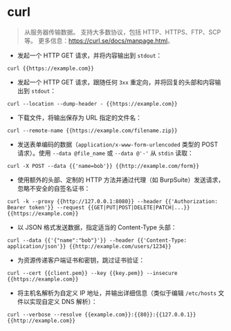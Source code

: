 # curl

> 从服务器传输数据。
> 支持大多数协议，包括 HTTP、HTTPS、FTP、SCP 等。
> 更多信息：<https://curl.se/docs/manpage.html>。

- 发起一个 HTTP GET 请求，并将内容输出到 `stdout`：

`curl {{https://example.com}}`

- 发起一个 HTTP GET 请求，跟随任何 `3xx` 重定向，并将回复的头部和内容输出到 `stdout`：

`curl --location --dump-header - {{https://example.com}}`

- 下载文件，将输出保存为 URL 指定的文件名：

`curl --remote-name {{https://example.com/filename.zip}}`

- 发送表单编码的数据（`application/x-www-form-urlencoded` 类型的 POST 请求）。使用 `--data @file_name` 或 `--data @'-'` 从 `stdin` 读取：

`curl -X POST --data {{'name=bob'}} {{http://example.com/form}}`

- 使用额外的头部、定制的 HTTP 方法并通过代理（如 BurpSuite）发送请求，忽略不安全的自签名证书：

`curl -k --proxy {{http://127.0.0.1:8080}} --header {{'Authorization: Bearer token'}} --request {{GET|PUT|POST|DELETE|PATCH|...}} {{https://example.com}}`

- 以 JSON 格式发送数据，指定适当的 Content-Type 头部：

`curl --data {{'{"name":"bob"}'}} --header {{'Content-Type: application/json'}} {{http://example.com/users/1234}}`

- 为资源传递客户端证书和密钥，跳过证书验证：

`curl --cert {{client.pem}} --key {{key.pem}} --insecure {{https://example.com}}`

- 将主机名解析为自定义 IP 地址，并输出详细信息（类似于编辑 `/etc/hosts` 文件以实现自定义 DNS 解析）：

`curl --verbose --resolve {{example.com}}:{{80}}:{{127.0.0.1}} {{http://example.com}}`